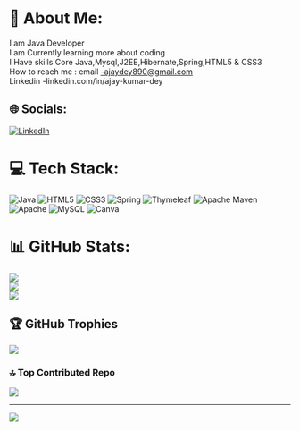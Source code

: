 # 💫 About Me:
I am Java Developer<br>I am Currently learning more about coding <br>I Have skills Core Java,Mysql,J2EE,Hibernate,Spring,HTML5 & CSS3<br>How to reach me : email -ajaydey890@gmail.com<br>Linkedin -linkedin.com/in/ajay-kumar-dey


## 🌐 Socials:
[![LinkedIn](https://img.shields.io/badge/LinkedIn-%230077B5.svg?logo=linkedin&logoColor=white)](https://linkedin.com/in/linkedin.com/in/ajay-kumar-dey) 

# 💻 Tech Stack:
![Java](https://img.shields.io/badge/java-%23ED8B00.svg?style=for-the-badge&logo=java&logoColor=white) ![HTML5](https://img.shields.io/badge/html5-%23E34F26.svg?style=for-the-badge&logo=html5&logoColor=white) ![CSS3](https://img.shields.io/badge/css3-%231572B6.svg?style=for-the-badge&logo=css3&logoColor=white) ![Spring](https://img.shields.io/badge/spring-%236DB33F.svg?style=for-the-badge&logo=spring&logoColor=white) ![Thymeleaf](https://img.shields.io/badge/Thymeleaf-%23005C0F.svg?style=for-the-badge&logo=Thymeleaf&logoColor=white) ![Apache Maven](https://img.shields.io/badge/Apache%20Maven-C71A36?style=for-the-badge&logo=Apache%20Maven&logoColor=white) ![Apache](https://img.shields.io/badge/apache-%23D42029.svg?style=for-the-badge&logo=apache&logoColor=white) ![MySQL](https://img.shields.io/badge/mysql-%2300f.svg?style=for-the-badge&logo=mysql&logoColor=white) ![Canva](https://img.shields.io/badge/Canva-%2300C4CC.svg?style=for-the-badge&logo=Canva&logoColor=white)
# 📊 GitHub Stats:
![](https://github-readme-stats.vercel.app/api?username=AjayKumarDey&theme=merko&hide_border=true&include_all_commits=true&count_private=false)<br/>
![](https://github-readme-streak-stats.herokuapp.com/?user=AjayKumarDey&theme=merko&hide_border=true)<br/>
![](https://github-readme-stats.vercel.app/api/top-langs/?username=AjayKumarDey&theme=merko&hide_border=true&include_all_commits=true&count_private=false&layout=compact)

## 🏆 GitHub Trophies
![](https://github-profile-trophy.vercel.app/?username=AjayKumarDey&theme=radical&no-frame=false&no-bg=true&margin-w=4)

### 🔝 Top Contributed Repo
![](https://github-contributor-stats.vercel.app/api?username=AjayKumarDey&limit=5&theme=monokai&combine_all_yearly_contributions=true)

---
[![](https://visitcount.itsvg.in/api?id=AjayKumarDey&icon=2&color=1)](https://visitcount.itsvg.in)

<!-- Proudly created with GPRM ( https://gprm.itsvg.in ) -->
